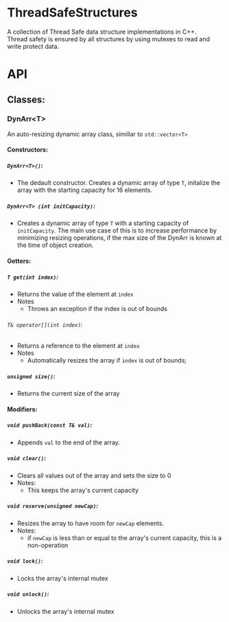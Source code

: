 # ThreadSafeStructures
A collection of Thread Safe data structure implementations in C++.<br>
Thread safety is ensured by all structures by using mutexes to read and write protect data.

# API
## Classes:
### DynArr\<T>
An auto-resizing dynamic array class, simillar to `std::vector<T>`
#### Constructors:
##### `DynArr<T>()`:
- The dedault constructor. Creates a dynamic array of type `T`, initalize the array with the starting capacity for 16 elements.
##### `DynArr<T> (int initCapacity)`:
- Creates a dynamic array of type `T` with a starting capacity of `initCapacity`. The main use case of this is to increase performance by minimizing resizing operations, if the max size of the DynArr is known at the time of object creation.
#### Getters:
##### `T get(int index)`:
- Returns the value of the element at `index`
- Notes
  - Throws an exception if the index is out of bounds
###### `T& operator[](int index)`:
- Returns a reference to the element at `index`
- Notes
  - Automatically resizes the array if `index` is out of bounds;
##### `unsigned size()`:
- Returns the current size of the array

#### Modifiers: 
##### `void pushBack(const T& val)`:
- Appends `val` to the end of the array.
##### `void clear()`:
- Clears all values out of the array and sets the size to 0
- Notes:
  - This keeps the array's current capacity
##### `void reserve(unsigned newCap)`:
- Resizes the array to have room for `newCap` elements.
- Notes:
    - if `newCap` is less than or equal to the array's current capacity, this is a non-operation
##### `void lock()`:
- Locks the array's internal mutex
##### `void unlock()`:
- Unlocks the array's internal mutex


